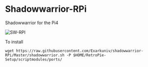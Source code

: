 # Shadowwarrior-RPi
Shadowwarrior for the Pi4

![SW-RPI](https://i.ytimg.com/vi/bQE1ybaGYcE/maxresdefault.jpg)

To install

```
wget https://raw.githubusercontent.com/Exarkuniv/shadowwarrior-RPi/Master/shadowwarrior.sh -P $HOME/RetroPie-Setup/scriptmodules/ports/

```
